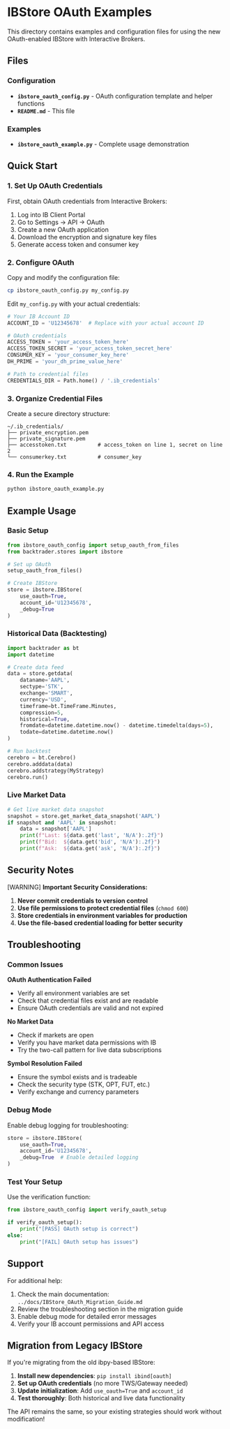 # IBStore OAuth Examples

This directory contains examples and configuration files for using the new OAuth-enabled IBStore with Interactive Brokers.

## Files

### Configuration
- **`ibstore_oauth_config.py`** - OAuth configuration template and helper functions
- **`README.md`** - This file

### Examples
- **`ibstore_oauth_example.py`** - Complete usage demonstration

## Quick Start

### 1. Set Up OAuth Credentials

First, obtain OAuth credentials from Interactive Brokers:

1. Log into IB Client Portal
2. Go to Settings → API → OAuth
3. Create a new OAuth application
4. Download the encryption and signature key files
5. Generate access token and consumer key

### 2. Configure OAuth

Copy and modify the configuration file:

```bash
cp ibstore_oauth_config.py my_config.py
```

Edit `my_config.py` with your actual credentials:

```python
# Your IB Account ID
ACCOUNT_ID = 'U12345678'  # Replace with your actual account ID

# OAuth credentials
ACCESS_TOKEN = 'your_access_token_here'
ACCESS_TOKEN_SECRET = 'your_access_token_secret_here'
CONSUMER_KEY = 'your_consumer_key_here'
DH_PRIME = 'your_dh_prime_value_here'

# Path to credential files
CREDENTIALS_DIR = Path.home() / '.ib_credentials'
```

### 3. Organize Credential Files

Create a secure directory structure:

```
~/.ib_credentials/
├── private_encryption.pem
├── private_signature.pem
├── accesstoken.txt          # access_token on line 1, secret on line 2
└── consumerkey.txt          # consumer_key
```

### 4. Run the Example

```bash
python ibstore_oauth_example.py
```

## Example Usage

### Basic Setup

```python
from ibstore_oauth_config import setup_oauth_from_files
from backtrader.stores import ibstore

# Set up OAuth
setup_oauth_from_files()

# Create IBStore
store = ibstore.IBStore(
    use_oauth=True,
    account_id='U12345678',
    _debug=True
)
```

### Historical Data (Backtesting)

```python
import backtrader as bt
import datetime

# Create data feed
data = store.getdata(
    dataname='AAPL',
    sectype='STK',
    exchange='SMART',
    currency='USD',
    timeframe=bt.TimeFrame.Minutes,
    compression=5,
    historical=True,
    fromdate=datetime.datetime.now() - datetime.timedelta(days=5),
    todate=datetime.datetime.now()
)

# Run backtest
cerebro = bt.Cerebro()
cerebro.adddata(data)
cerebro.addstrategy(MyStrategy)
cerebro.run()
```

### Live Market Data

```python
# Get live market data snapshot
snapshot = store.get_market_data_snapshot('AAPL')
if snapshot and 'AAPL' in snapshot:
    data = snapshot['AAPL']
    print(f"Last: ${data.get('last', 'N/A'):.2f}")
    print(f"Bid:  ${data.get('bid', 'N/A'):.2f}")
    print(f"Ask:  ${data.get('ask', 'N/A'):.2f}")
```

## Security Notes

[WARNING] **Important Security Considerations:**

1. **Never commit credentials to version control**
2. **Use file permissions to protect credential files** (`chmod 600`)
3. **Store credentials in environment variables for production**
4. **Use the file-based credential loading for better security**

## Troubleshooting

### Common Issues

**OAuth Authentication Failed**
- Verify all environment variables are set
- Check that credential files exist and are readable
- Ensure OAuth credentials are valid and not expired

**No Market Data**
- Check if markets are open
- Verify you have market data permissions with IB
- Try the two-call pattern for live data subscriptions

**Symbol Resolution Failed**
- Ensure the symbol exists and is tradeable
- Check the security type (STK, OPT, FUT, etc.)
- Verify exchange and currency parameters

### Debug Mode

Enable debug logging for troubleshooting:

```python
store = ibstore.IBStore(
    use_oauth=True,
    account_id='U12345678',
    _debug=True  # Enable detailed logging
)
```

### Test Your Setup

Use the verification function:

```python
from ibstore_oauth_config import verify_oauth_setup

if verify_oauth_setup():
    print("[PASS] OAuth setup is correct")
else:
    print("[FAIL] OAuth setup has issues")
```

## Support

For additional help:

1. Check the main documentation: `../docs/IBStore_OAuth_Migration_Guide.md`
2. Review the troubleshooting section in the migration guide
3. Enable debug mode for detailed error messages
4. Verify your IB account permissions and API access

## Migration from Legacy IBStore

If you're migrating from the old ibpy-based IBStore:

1. **Install new dependencies**: `pip install ibind[oauth]`
2. **Set up OAuth credentials** (no more TWS/Gateway needed)
3. **Update initialization**: Add `use_oauth=True` and `account_id`
4. **Test thoroughly**: Both historical and live data functionality

The API remains the same, so your existing strategies should work without modification!